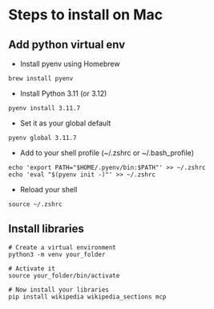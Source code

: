 

# Steps to install on Mac

## Add python virtual env

- Install pyenv using Homebrew

```brew install pyenv```

- Install Python 3.11 (or 3.12)

```pyenv install 3.11.7```

- Set it as your global default

```pyenv global 3.11.7```

- Add to your shell profile (~/.zshrc or ~/.bash_profile)
```shell
echo 'export PATH="$HOME/.pyenv/bin:$PATH"' >> ~/.zshrc
echo 'eval "$(pyenv init -)"' >> ~/.zshrc
```

- Reload your shell
```shell
source ~/.zshrc
```

## Install libraries

```
# Create a virtual environment
python3 -m venv your_folder

# Activate it
source your_folder/bin/activate

# Now install your libraries
pip install wikipedia wikipedia_sections mcp

```